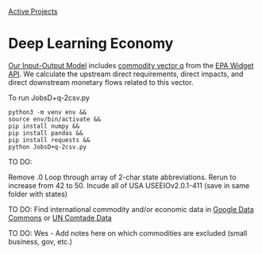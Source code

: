 [Active Projects](../../../io/)

# Deep Learning Economy

[Our Input-Output Model](/io/about/matrix/) includes [commodity vector q](https://smmtool.app.cloud.gov/api/USEEIOv2.0.1-411/matrix/q) from the [EPA Widget API](/io/charts/).
We calculate the upstream direct requirements, direct impacts, and direct downstream monetary flows related to this vector.

To run JobsD+q-2csv.py

	python3 -m venv env &&
	source env/bin/activate &&
	pip install numpy &&
	pip install pandas &&
	pip install requests &&
	python JobsD+q-2csv.py

TO DO:

Remove .0
Loop through array of 2-char state abbreviations. Rerun to increase from 42 to 50.
Incude all of USA USEEIOv2.0.1-411 (save in same folder with states)

TO DO: Find international commodity and/or economic data in [Google Data Commons](https://docs.datacommons.org/api/) or [UN Comtade Data](/data-pipeline/international/)

TO DO: Wes - Add notes here on which commodities are excluded (small business, gov, etc.)

